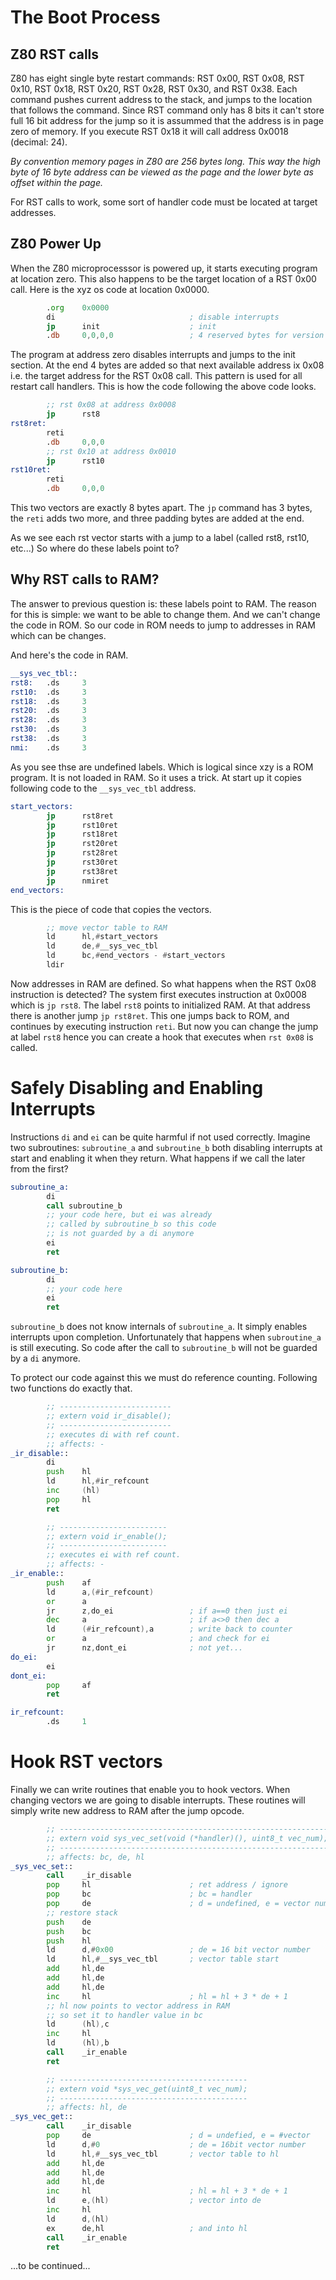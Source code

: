 # The Boot Process

## Z80 RST calls

Z80 has eight single byte restart commands: RST 0x00, RST 0x08, RST 0x10, RST 0x18, RST 0x20, RST 0x28, RST 0x30, and RST 0x38. Each command pushes current address to the stack, and jumps to the location that follows the command. Since RST command only has 8 bits it can't store full 16 bit address for the jump so it is assummed that the address is in page zero of memory. If you execute RST 0x18 it will call address 0x0018 (decimal: 24). 

*By convention memory pages in Z80 are 256 bytes long. This way the high byte of 16 byte address can be viewed as the page and the lower byte as offset within the page.*

For RST calls to work, some sort of handler code must be located at target addresses.

## Z80 Power Up 

When the Z80 microprocesssor is powered up, it starts executing program at location zero. This also happens to be the target location of a RST 0x00 call. Here is the xyz os code at location 0x0000.

~~~asm
        .org    0x0000
        di                              ; disable interrupts
        jp      init                    ; init
        .db     0,0,0,0                 ; 4 reserved bytes for version
~~~

The program at address zero disables interrupts and jumps to the init section. At the end 4 bytes are added so that next available address ix 0x08 i.e. the target address for the RST 0x08 call. This pattern is used for all restart call handlers. This is how the code following the above code looks.

~~~asm
        ;; rst 0x08 at address 0x0008
		jp      rst8
rst8ret:
        reti
        .db     0,0,0
        ;; rst 0x10 at address 0x0010
        jp      rst10
rst10ret:
        reti
        .db     0,0,0
~~~

This two vectors are exactly 8 bytes apart. The `jp` command has 3 bytes, the `reti` adds two more, and three padding bytes are added at the end. 

As we see each rst vector starts with a jump to a label (called rst8, rst10, etc...) So where do these labels point to?

## Why RST calls to RAM?

The answer to previous question is: these labels point to RAM. The reason for this is simple: we want to be able to change them. And we can't change the code in ROM. So our code in ROM needs to jump to addresses in RAM which can be changes. 

And here's the code in RAM.

~~~asm
__sys_vec_tbl::
rst8:   .ds     3
rst10:  .ds     3
rst18:  .ds     3
rst20:  .ds     3
rst28:  .ds     3
rst30:  .ds     3
rst38:  .ds     3
nmi:    .ds     3
~~~

As you see thse are undefined labels. Which is logical since xzy is a ROM program. It is not loaded in RAM. So it uses a trick. At start up it copies following code to the `__sys_vec_tbl` address.

~~~asm
start_vectors:
        jp      rst8ret
        jp      rst10ret
        jp      rst18ret
        jp      rst20ret
        jp      rst28ret
        jp      rst30ret
        jp      rst38ret
        jp      nmiret
end_vectors:
~~~

This is the piece of code that copies the vectors.

~~~asm
        ;; move vector table to RAM
        ld      hl,#start_vectors
        ld      de,#__sys_vec_tbl
        ld      bc,#end_vectors - #start_vectors
        ldir
~~~

Now addresses in RAM are defined. So what happens when the RST 0x08 instruction is detected? The system first executes instruction at 0x0008 which is `jp rst8`. The label `rst8` points to initialized RAM. At that address there is another jump `jp rst8ret`. This one jumps back to ROM, and continues by executing instruction `reti`. But now you can change the jump at label `rst8` hence you can create a hook that executes when `rst 0x08` is called.

# Safely Disabling and Enabling Interrupts

Instructions `di` and `ei` can be quite harmful if not used correctly. Imagine two subroutines: `subroutine_a` and `subroutine_b` both disabling interrupts at start and enabling it when they return. What happens if we call the later from the first?

~~~asm
subroutine_a:
        di
        call subroutine_b
        ;; your code here, but ei was already
        ;; called by subroutine_b so this code
        ;; is not guarded by a di anymore
        ei
        ret

subroutine_b:
        di
        ;; your code here
        ei
        ret
~~~

`subroutine_b` does not know internals of `subroutine_a`. It simply enables interrupts upon completion. Unfortunately that happens when `subroutine_a` is still executing. So code after the call to `subroutine_b` will not be guarded by a `di` anymore.

To protect our code against this we must do reference counting. Following two functions do exactly that. 

~~~asm
		;; -------------------------
		;; extern void ir_disable();
		;; -------------------------
        ;; executes di with ref count.
        ;; affects: -
_ir_disable::	
		di
        push    hl
		ld		hl,#ir_refcount
		inc		(hl)
        pop     hl
		ret

		;; ------------------------
		;; extern void ir_enable();
		;; ------------------------
        ;; executes ei with ref count.
        ;; affects: -
_ir_enable::
        push    af
		ld		a,(#ir_refcount)
		or		a
		jr		z,do_ei					; if a==0 then just ei		
		dec		a						; if a<>0 then dec a
		ld		(#ir_refcount),a	    ; write back to counter
		or		a						; and check for ei
		jr		nz,dont_ei				; not yet...
do_ei:		
		ei
dont_ei:	
        pop     af
		ret

ir_refcount:
		.ds		1
~~~

# Hook RST vectors

Finally we can write routines that enable you to hook vectors. When changing vectors we are going to disable interrupts. These routines will simply write new address to RAM after the jump opcode.

~~~asm
		;; ------------------------------------------------------------
		;; extern void sys_vec_set(void (*handler)(), uint8_t vec_num);
		;; ------------------------------------------------------------
        ;; affects: bc, de, hl
_sys_vec_set::
        call    _ir_disable
		pop		hl                      ; ret address / ignore
		pop		bc                      ; bc = handler
		pop		de                      ; d = undefined, e = vector number
		;; restore stack
		push	de
		push	bc
		push	hl
		ld		d,#0x00                 ; de = 16 bit vector number
		ld		hl,#__sys_vec_tbl       ; vector table start
		add		hl,de
		add		hl,de
		add		hl,de
		inc		hl						; hl = hl + 3 * de + 1
		;; hl now points to vector address in RAM		
		;; so set it to handler value in bc
		ld		(hl),c
		inc		hl
		ld		(hl),b
        call    _ir_enable
		ret

        ;; ------------------------------------------
		;; extern void *sys_vec_get(uint8_t vec_num);
		;; ------------------------------------------
        ;; affects: hl, de
_sys_vec_get::
        call    _ir_disable
        pop     de                      ; d = undefied, e = #vector
        ld      d,#0                    ; de = 16bit vector number
        ld      hl,#__sys_vec_tbl       ; vector table to hl
        add		hl,de
		add		hl,de
		add		hl,de
		inc		hl                      ; hl = hl + 3 * de + 1
        ld      e,(hl)                  ; vector into de
        inc     hl
        ld      d,(hl)
        ex      de,hl                   ; and into hl
        call    _ir_enable
        ret
~~~


...to be continued...

